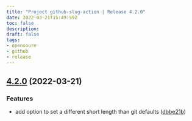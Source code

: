 ```yaml
---
title: "Project github-slug-action | Release 4.2.0"
date: 2022-03-21T15:49:59Z
toc: false
description: 
draft: false
tags:
- opensoure
- github
- release
---
```

## [4.2.0](https://github.com/rlespinasse/github-slug-action/compare/4.1.0...4.2.0) (2022-03-21)


### Features

* add option to set a different short length than git defaults ([dbbe21b](https://github.com/rlespinasse/github-slug-action/commit/dbbe21b72b96929fe6e67275c332f43599b31274))




